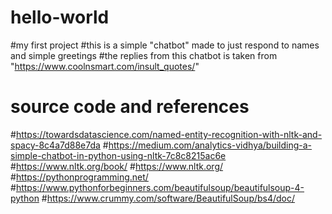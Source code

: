 # hello-world
#my first project
#this is a simple "chatbot" made to just respond to names and simple greetings
#the replies from this chatbot is taken from "https://www.coolnsmart.com/insult_quotes/"

# source code and references
#https://towardsdatascience.com/named-entity-recognition-with-nltk-and-spacy-8c4a7d88e7da
#https://medium.com/analytics-vidhya/building-a-simple-chatbot-in-python-using-nltk-7c8c8215ac6e
#https://www.nltk.org/book/
#https://www.nltk.org/
#https://pythonprogramming.net/
#https://www.pythonforbeginners.com/beautifulsoup/beautifulsoup-4-python
#https://www.crummy.com/software/BeautifulSoup/bs4/doc/
